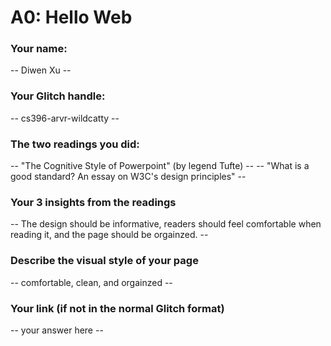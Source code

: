 # A0: Hello Web
### Your name:

 -- Diwen Xu --
 
### Your Glitch handle:

 -- cs396-arvr-wildcatty --
 
### The two readings you did:

 -- "The Cognitive Style of Powerpoint" (by legend Tufte) --
 -- "What is a good standard? An essay on W3C's design principles" --
 

### Your 3 insights from the readings 

 -- The design should be informative, readers should feel comfortable when reading it, and the page should be orgainzed. --
 
### Describe the visual style of your page
 
 -- comfortable, clean, and orgainzed --
 
 
### Your link (if not in the normal Glitch format)
 
 -- your answer here --
 